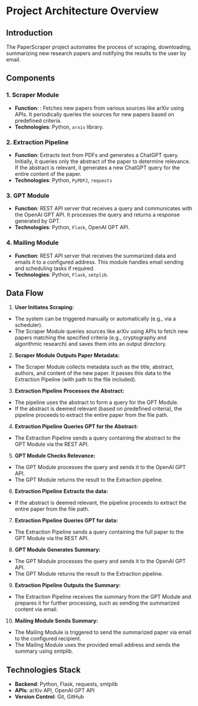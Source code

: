 # Project Architecture Overview

## Introduction

The PaperScraper project automates the process of scraping, downloading, summarizing new research papers and notifying the results to the user by email.

## Components

### 1. **Scraper Module**
- **Function**: : Fetches new papers from various sources like arXiv using APIs. It periodically queries the sources for new papers based on predefined criteria.
- **Technologies**: Python, `arxiv` library.

### 2. **Extraction Pipeline**
- **Function**: Extracts text from PDFs and generates a ChatGPT query. Initially, it queries only the abstract of the paper to determine relevance. If the abstract is relevant, it generates a new ChatGPT query for the entire content of the paper.
- **Technologies**: Python, `PyPDF2`, `requests`

### 3. **GPT Module**
- **Function**: REST API server that receives a query and communicates with the OpenAI GPT API. It processes the query and returns a response generated by GPT.
- **Technologies**: Python, `Flask`, OpenAI GPT API.

### 4. **Mailing Module**
- **Function**: REST API server that receives the summarized data and emails it to a configured address. This module handles email sending and scheduling tasks if required.
- **Technologies**: Python, `Flask`, `smtplib`.

## Data Flow

1. **User Initiates Scraping:**
- The system can be triggered manually or automatically (e.g., via a scheduler).
- The Scraper Module queries sources like arXiv using APIs to fetch new papers matching the specified criteria (e.g., cryptography and algorithmic research) and saves them into an output directory.

2. **Scraper Module Outputs Paper Metadata:**
- The Scraper Module collects metadata such as the title, abstract, authors, and content of the new paper. It passes this data to the Extraction Pipeline (with path to the file included).

3. **Extraction Pipeline Processes the Abstract:**
- The pipeline uses the abstract to form a query for the GPT Module.
- If the abstract is deemed relevant (based on predefined criteria), the pipeline proceeds to extract the entire paper from the file path.

4. **Extraction Pipeline Queries GPT for the Abstract:**
- The Extraction Pipeline sends a query containing the abstract to the GPT Module via the REST API.

5. **GPT Module Checks Relevance:**
- The GPT Module processes the query and sends it to the OpenAI GPT API.
- The GPT Module returns the result to the Extraction pipeline.

6. **Extraction Pipeline Extracts the data:**
-  If the abstract is deemed relevant, the pipeline proceeds to extract the entire paper from the file path.

7. **Extraction Pipeline Queries GPT for data:**
- The Extraction Pipeline sends a query containing the full paper to the GPT Module via the REST API.

8. **GPT Module Generates Summary:**
- The GPT Module processes the query and sends it to the OpenAI GPT API.
- The GPT Module returns the result to the Extraction pipeline.

9. **Extraction Pipeline Outputs the Summary:**
- The Extraction Pipeline receives the summary from the GPT Module and prepares it for further processing, such as sending the summarized content via email.

10. **Mailing Module Sends Summary:**
- The Mailing Module is triggered to send the summarized paper via email to the configured recipient.
- The Mailing Module uses the provided email address and sends the summary using smtplib.

## Technologies Stack

- **Backend**: Python, Flask, requests, smtplib
- **APIs**: arXiv API, OpenAI GPT API
- **Version Control**: Git, GitHub
